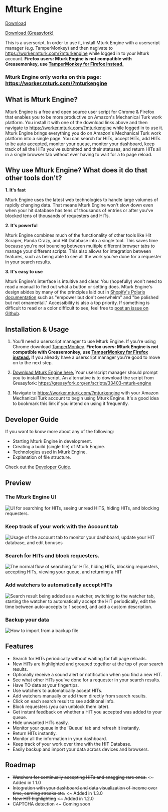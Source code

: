 # Mturk Engine

[Download](https://raw.githubusercontent.com/Anveio/mturk-engine/master/build/mturk-engine.latest.user.js)

[Download (Greasyfork)](https://greasyfork.org/en/scripts/33403-mturk-engine)

This is a userscript. In order to use it, install Mturk Engine with a userscript manager (e.g. TamperMonkey) and then nagivate to https://worker.mturk.com/?mturkengine while logged in to your Mturk account. **Firefox users: Mturk Engine is not compatible with Greasemonkey, use [TamperMonkey for Firefox instead.](https://addons.mozilla.org/en-US/firefox/addon/tampermonkey/)**

### Mturk Engine only works on this page: https://worker.mturk.com/?mturkengine

## What is Mturk Engine?

Mturk Engine is a free and open source user script for Chrome & Firefox that enables you to be more productive on Amazon's Mechanical Turk work platform. You install it with one of the download links above and then navigate to https://worker.mturk.com/?mturkengine while logged in to use it. Mturk Engine brings everything you do on Amazon's Mechanical Turk work platform into a single page. You can search for HITs, accept HITs, add HITs to be auto accepted, monitor your queue, monitor your dashboard, keep track of all the HITs you've submitted and their statuses, and return HITs all in a single browser tab without ever having to wait for a to page reload.

## Why use Mturk Engine? What does it do that other tools don't?

**1. It's fast**

Mturk Engine uses the latest web technologies to handle large volumes of rapidly changing data. That means Mturk Engine won't slow down even when your hit database has tens of thousands of entries or after you've blocked tens of thousands of requesters and HITs.

**2. It's powerful**

Mturk Engine combines much of the functionality of other tools like Hit Scraper, Panda Crazy, and Hit Database into a single tool. This saves time because you're not bouncing between multiple different browser tabs to manage your different scripts. This also allows for integration between features, such as being able to see all the work you've done for a requester in your search results.

**3. It's easy to use**

Mturk Engine's interface is intuitive and clear. You (hopefully) won't need to read a manual to find out what a button or setting does. Mturk Engine's design abides by many of the principles laid out in [Shopify's Polaris documentation](https://polaris.shopify.com/principles/principles) such as "empower but don't overwhelm" and "be polished but not ornamental." Accessibility is also a top priority. If something is difficult to read or a color difficult to see, feel free to [post an issue on Github](https://github.com/Anveio/mturk-engine/issues).

## Installation & Usage

1.  You'll need a userscript manager to use Mturk Engine. If you're using Chrome download [TamperMonkey](https://chrome.google.com/webstore/detail/tampermonkey/dhdgffkkebhmkfjojejmpbldmpobfkfo?hl=en). **Firefox users: Mturk Engine is not compatible with Greasemonkey, use [TamperMonkey for Firefox instead.](https://addons.mozilla.org/en-US/firefox/addon/tampermonkey/)** If you already have a userscript manager you're good to move on to the next step.

2.  [Download Mturk Engine here.](https://raw.githubusercontent.com/Anveio/mturk-engine/master/build/mturk-engine.latest.user.js) Your userscript manager should prompt you to install the script. An alternative is to download the script from Greasyfork: https://greasyfork.org/en/scripts/33403-mturk-engine

3.  Navigate to https://worker.mturk.com/?mturkengine with your Amazon Mechanical Turk account to begin using Mturk Engine. It's a good idea to bookmark this link if you intend on using it frequently.

## Developer Guide

If you want to know more about any of the following:

* Starting Mturk Engine in development.
* Creating a build (single file) of Mturk Engine.
* Technologies used in Mturk Engine.
* Explanation of file structure.

Check out the [Developer Guide](https://github.com/Anveio/mturk-engine/blob/master/DEVELOPERS.md).

## Preview

### The Mturk Engine UI

<img src="https://i.imgur.com/JE0M8RB.png" alt="UI for searching for HITs, seeing unread HITS, hiding HITs, and blocking requesters."/>

### Keep track of your work with the Account tab

<img src="https://i.imgur.com/q764FG0.gif" alt="Usage of the account tab to monitor your dashboard, update your HIT database, and edit bonuses"/>

### Search for HITs and block requesters.

<img src="https://i.imgur.com/Z5UEVbs.gif" alt="The normal flow of searching for HITs, hiding HITs, blocking requesters, accepting HITs, viewing your queue, and returning a HIT"/>

### Add watchers to automatically accept HITs

<img src="https://i.imgur.com/XRMcGtz.gif" alt="Search result being added as a watcher, switching to the watcher tab, starting the watcher to automatically accept the HIT periodically, edit the time between auto-accepts to 1 second, and add a custom description."/>

### Backup your data

<img src="https://i.imgur.com/HYR5MSJ.gif" alt="How to import from a backup file" />

## Features

* Search for HITs periodically without waiting for full page reloads.
* New HITs are highlighted and grouped together at the top of your search results.
* Optionally receive a sound alert or notification when you find a new HIT.
* See what other HITs you've done for a requester in your search results.
* Have TO data at your fingertips.
* Use watchers to automatically accept HITs.
* Add watchers manually or add them directly from search results.
* Click on each search result to see additional info.
* Block requesters (you can unblock them later).
* Get instant feedback on whether a HIT you accepted was added to your queue.
* Hide unwanted HITs easily.
* Monitor your queue in the 'Queue' tab and refresh it instantly.
* Return HITs instantly.
* Monitor all the information in your dashboard.
* Keep track of your work over time with the HIT Database.
* Easily backup and import your data across devices and browsers.

## Roadmap

* ~~Watchers for continually accepting HITs and snagging rare ones.~~ <~ Added in 1.1.0
* ~~Integration with your dashboard and data visualization of income over time, earning streaks etc.~~ <~ Added in 1.3.0
* ~~New HIT highlighting~~ <~ Added in 1.2.0
* CAPTCHA detection <~ Coming soon
